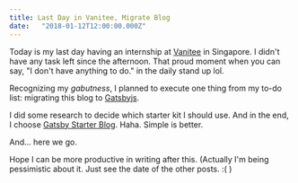 ```yaml
---
title: Last Day in Vanitee, Migrate Blog
date:   "2018-01-12T12:00:00.000Z"
---
```


Today is my last day having an internship at [Vanitee](https://www.vanitee.com)
in Singapore. I didn't have any task left since the afternoon. That proud
moment when you can say, "I don't have anything to do." in the daily stand up
lol.

Recognizing my _gabutness_, I planned to execute one thing from my to-do
list: migrating this blog to [Gatsbyjs](https://www.gatsbyjs.org/).

I did some research to decide which starter kit I should use. And in the end,
I choose [Gatsby Starter Blog](https://github.com/gatsbyjs/gatsby-starter-blog).
Haha. Simple is better.

And... here we go.

Hope I can be more productive in writing after this. (Actually I'm being
pessimistic about it. Just see the date of the other posts. :(  )
